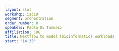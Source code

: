 ```yaml
---
layout: slot
workshop: isc19
segment: orchestration
order_number: 8
speakers: Paolo Di Tommaso
affiliation: CRG
title: Nextflow to model (bioinformatic) workloads
start: "14:35"
---
```

